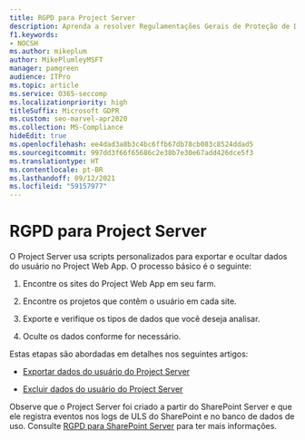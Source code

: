 ```yaml
---
title: RGPD para Project Server
description: Aprenda a resolver Regulamentações Gerais de Proteção de Dados (RGPD) para o SharePoint Server local.
f1.keywords:
- NOCSH
ms.author: mikeplum
author: MikePlumleyMSFT
manager: pamgreen
audience: ITPro
ms.topic: article
ms.service: O365-seccomp
ms.localizationpriority: high
titleSuffix: Microsoft GDPR
ms.custom: seo-marvel-apr2020
ms.collection: MS-Compliance
hideEdit: true
ms.openlocfilehash: ee4dad3a8b3c4bc6ffb67db78cb083c8524ddad5
ms.sourcegitcommit: 997dd3f66f65686c2e38b7e30e67add426dce5f3
ms.translationtype: HT
ms.contentlocale: pt-BR
ms.lasthandoff: 09/12/2021
ms.locfileid: "59157977"
---
```

# <a name="gdpr-for-project-server"></a>RGPD para Project Server

O Project Server usa scripts personalizados para exportar e ocultar dados do usuário no Project Web App. O processo básico é o seguinte:

1.  Encontre os sites do Project Web App em seu farm.

2.  Encontre os projetos que contêm o usuário em cada site.

3.  Exporte e verifique os tipos de dados que você deseja analisar.

4.  Oculte os dados conforme for necessário.

Estas etapas são abordadas em detalhes nos seguintes artigos:

- [Exportar dados do usuário do Project Server](/Project/export-user-data-from-project-server?toc=/Office365/Enterprise/toc.json)

- [Excluir dados do usuário do Project Server](/Project/delete-user-data-from-project-server?toc=/Office365/Enterprise/toc.json)


Observe que o Project Server foi criado a partir do SharePoint Server e que ele registra eventos nos logs de ULS do SharePoint e no banco de dados de uso. Consulte [RGPD para SharePoint Server](gdpr-for-sharepoint-server.md) para ter mais informações.
